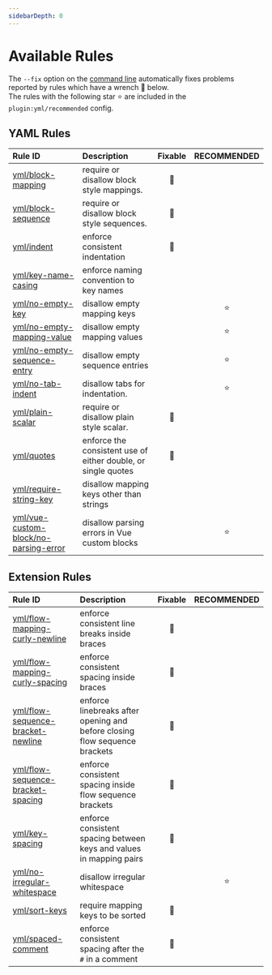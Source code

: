 ```yaml
---
sidebarDepth: 0
---
```


# Available Rules

The `--fix` option on the [command line](https://eslint.org/docs/user-guide/command-line-interface#fixing-problems) automatically fixes problems reported by rules which have a wrench :wrench: below.  
The rules with the following star :star: are included in the `plugin:yml/recommended` config.

<!-- This file is automatically generated in tools/update-docs-rules-index.js, do not change! -->

## YAML Rules

| Rule ID | Description | Fixable | RECOMMENDED |
|:--------|:------------|:-------:|:-----------:|
| [yml/block-mapping](./block-mapping.md) | require or disallow block style mappings. | :wrench: |  |
| [yml/block-sequence](./block-sequence.md) | require or disallow block style sequences. | :wrench: |  |
| [yml/indent](./indent.md) | enforce consistent indentation | :wrench: |  |
| [yml/key-name-casing](./key-name-casing.md) | enforce naming convention to key names |  |  |
| [yml/no-empty-key](./no-empty-key.md) | disallow empty mapping keys |  | :star: |
| [yml/no-empty-mapping-value](./no-empty-mapping-value.md) | disallow empty mapping values |  | :star: |
| [yml/no-empty-sequence-entry](./no-empty-sequence-entry.md) | disallow empty sequence entries |  | :star: |
| [yml/no-tab-indent](./no-tab-indent.md) | disallow tabs for indentation. |  | :star: |
| [yml/plain-scalar](./plain-scalar.md) | require or disallow plain style scalar. | :wrench: |  |
| [yml/quotes](./quotes.md) | enforce the consistent use of either double, or single quotes | :wrench: |  |
| [yml/require-string-key](./require-string-key.md) | disallow mapping keys other than strings |  |  |
| [yml/vue-custom-block/no-parsing-error](./vue-custom-block/no-parsing-error.md) | disallow parsing errors in Vue custom blocks |  | :star: |

## Extension Rules

| Rule ID | Description | Fixable | RECOMMENDED |
|:--------|:------------|:-------:|:-----------:|
| [yml/flow-mapping-curly-newline](./flow-mapping-curly-newline.md) | enforce consistent line breaks inside braces | :wrench: |  |
| [yml/flow-mapping-curly-spacing](./flow-mapping-curly-spacing.md) | enforce consistent spacing inside braces | :wrench: |  |
| [yml/flow-sequence-bracket-newline](./flow-sequence-bracket-newline.md) | enforce linebreaks after opening and before closing flow sequence brackets | :wrench: |  |
| [yml/flow-sequence-bracket-spacing](./flow-sequence-bracket-spacing.md) | enforce consistent spacing inside flow sequence brackets | :wrench: |  |
| [yml/key-spacing](./key-spacing.md) | enforce consistent spacing between keys and values in mapping pairs | :wrench: |  |
| [yml/no-irregular-whitespace](./no-irregular-whitespace.md) | disallow irregular whitespace |  | :star: |
| [yml/sort-keys](./sort-keys.md) | require mapping keys to be sorted | :wrench: |  |
| [yml/spaced-comment](./spaced-comment.md) | enforce consistent spacing after the `#` in a comment | :wrench: |  |
